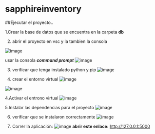 # sapphireinventory
##Ejecutar el proyecto..

1.Crear la base de datos que se encuentra en la carpeta **db**

2. abrir el proyecto en vsc y la tambien la consola  

  ![image](https://github.com/farias0917/sapphireinventory/assets/128154875/18de5841-525e-46cb-ac8d-87b67144b86d)

usar la consola **_command prompt_**
  ![image](https://github.com/farias0917/sapphireinventory/assets/128154875/01bfd951-1e28-474b-8bd0-4c45ec3b2d69)

3. verificar que tenga instalado python y pip 
  ![image](https://github.com/farias0917/sapphireinventory/assets/128154875/c30372dd-136b-4b59-8d9f-7ac51c65041d)

4. crear el entorno virtual
![image](https://github.com/farias0917/sapphireinventory/assets/128154875/597a536d-b405-4094-bbee-66e645a419e8)


![image](https://github.com/farias0917/sapphireinventory/assets/128154875/4a564929-e5c1-4405-b3e0-536daec21ede)

4.Activar el entrono virtual
![image](https://github.com/farias0917/sapphireinventory/assets/128154875/4ab9d2df-7014-401b-9096-bf5a5813c59f)

5.Instalar las dependencias para el proyecto 
![image](https://github.com/farias0917/sapphireinventory/assets/128154875/86852437-6a46-4d2a-9ba3-8a67cb827ebb)

6. verificar que se instalaron correctamente
![image](https://github.com/farias0917/sapphireinventory/assets/128154875/450706fb-85df-4cbf-9dce-523a93181aeb)

7. Correr la aplicación:
![image](https://github.com/farias0917/sapphireinventory/assets/128154875/029d6da7-2206-4b1c-b57c-22fb7e536aed)
**abrir este enlace:** http://127.0.0.1:5000











